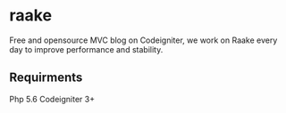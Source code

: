 # raake
Free and opensource MVC blog on Codeigniter, we work on Raake every day to improve performance and stability.

## Requirments
Php 5.6
Codeigniter 3+
